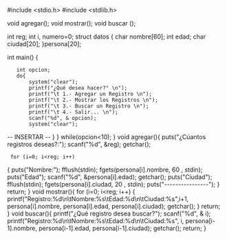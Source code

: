 #include <stdio.h>
#include <stdlib.h>

void agregar();
void mostrar();
void buscar ();

int reg;
int i, numero=0;
    struct datos
    {
       char nombre[60];
       int edad;
       char ciudad[20];
     }persona[20];
     
   int main()
   {
       
       int opcion;
       do{
           system("clear");
           printf("¿Qué desea hacer?" \n");
           printf("\t 1.- Agregar un Registro \n");
           printf("\t 2.- Mostrar los Registros \n");
           printf("\t 3.- Buscar un Registro \n");
           printf("\t 4.- Salir... \n");
           scanf("%d", & opcion);
           system("clear");
           
-- INSERTAR --
}
}
while(opcion<10);
}
void agregar(){
    puts("¿Cúantos registros deseas?:");
    scanf("%d", &reg);
    getchar();
     
     for (i=0; i<reg; i++)
{
       puts("Nombre:");
           fflush(stdin);
           fgets(persona[i].nombre, 60 , stdin);
           puts("Edad");
           scanf("%d", &persona[i].edad);
           getchar();
           puts("Ciudad");
           fflush(stdin);
           fgets(persona[i].ciudad, 20 , stdin);
           puts("----------------");
}
          return;
}
void mostrar(){
   for (i=0; i<reg; i++)
{
printf("Registro:%d\n\tNombre:%s\tEdad:%d\n\tCiudad:%s",i+1, persona[i].nombre, persona[i].edad, persona[i].ciudad);
getchar();
}
return;
}
void buscar(){
printf("¿Qué registro desea buscar?");
scanf("%d", & i);
printf("Registro:%d\n\tNombre:%s\tEdad:%d\n\tCiudad:%s", i, persona[i-1].nombre, persona[i-1].edad, persona[i-1].ciudad);
getchar();
return;
}
